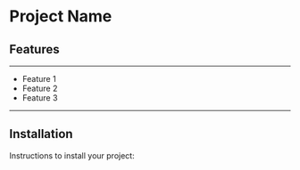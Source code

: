 # Project Name

## Features
---
- Feature 1
- Feature 2
- Feature 3
---

## Installation
Instructions to install your project:
